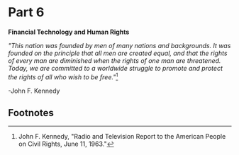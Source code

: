 # Part 6

**Financial Technology and Human Rights**

*"This nation was founded by men of many nations and backgrounds. It was founded on the principle that all men are created equal, and that the rights of every man are diminished when the rights of one man are threatened. Today, we are committed to a worldwide struggle to promote and protect the rights of all who wish to be free."*[^401]

-John F. Kennedy


## Footnotes

[^401]: John F. Kennedy, "Radio and Television Report to the American People on Civil Rights, June 11, 1963."

